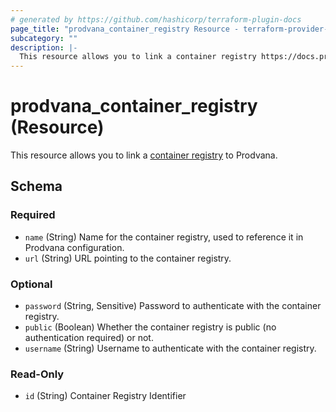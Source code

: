 ```yaml
---
# generated by https://github.com/hashicorp/terraform-plugin-docs
page_title: "prodvana_container_registry Resource - terraform-provider-prodvana"
subcategory: ""
description: |-
  This resource allows you to link a container registry https://docs.prodvana.io/docs/container-image-registries to Prodvana.
---
```


# prodvana_container_registry (Resource)

This resource allows you to link a [container registry](https://docs.prodvana.io/docs/container-image-registries) to Prodvana.



<!-- schema generated by tfplugindocs -->
## Schema

### Required

- `name` (String) Name for the container registry, used to reference it in Prodvana configuration.
- `url` (String) URL pointing to the container registry.

### Optional

- `password` (String, Sensitive) Password to authenticate with the container registry.
- `public` (Boolean) Whether the container registry is public (no authentication required) or not.
- `username` (String) Username to authenticate with the container registry.

### Read-Only

- `id` (String) Container Registry Identifier



